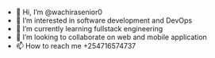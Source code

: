 - 👋 Hi, I’m @wachirasenior0
- 👀 I’m interested in software development and DevOps
- 🌱 I’m currently learning fullstack engineering
- 💞️ I’m looking to collaborate on web and mobile application
- 📫 How to reach me +254716574737

<!---
wachirasenior0/wachirasenior0 is a ✨ special ✨ repository because its `README.md` (this file) appears on your GitHub profile.
You can click the Preview link to take a look at your changes.
--->
